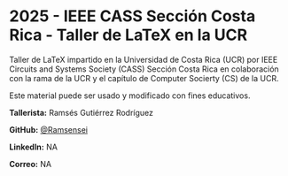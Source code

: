 # **2025 - IEEE CASS Sección Costa Rica - Taller de LaTeX en la UCR**

Taller de LaTeX impartido en la Universidad de Costa Rica (UCR) por IEEE Circuits and Systems Society (CASS) Sección Costa Rica en colaboración con la rama de la UCR y el capítulo de Computer Socierty (CS) de la UCR.

Este material puede ser usado y modificado con fines educativos.

**Tallerista:** Ramsés Gutiérrez Rodríguez

**GitHub:** [@Ramsensei](https://github.com/Ramsensei)

**LinkedIn:** NA

**Correo:** NA
